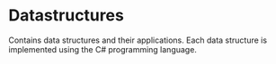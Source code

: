 # Datastructures
Contains data structures and their applications. Each data structure is implemented using the C# programming language.
